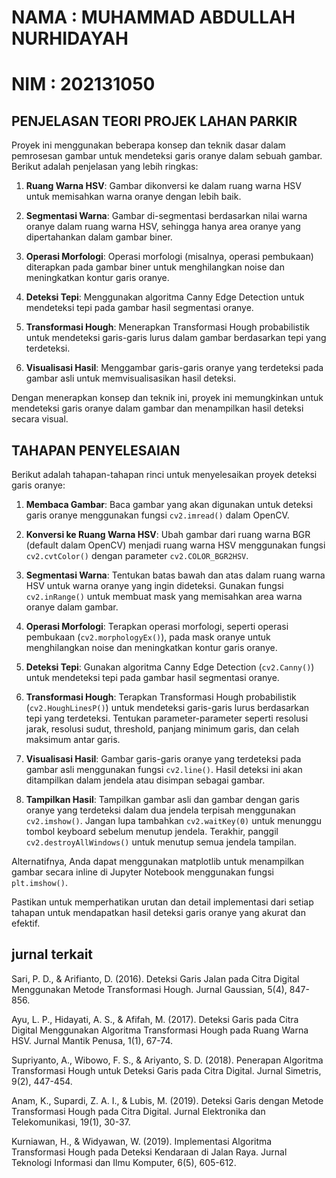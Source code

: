 # NAMA  : MUHAMMAD ABDULLAH NURHIDAYAH
# NIM  : 202131050
## PENJELASAN TEORI PROJEK LAHAN PARKIR

Proyek ini menggunakan beberapa konsep dan teknik dasar dalam pemrosesan gambar untuk mendeteksi garis oranye dalam sebuah gambar. Berikut adalah penjelasan yang lebih ringkas:

1. **Ruang Warna HSV**: Gambar dikonversi ke dalam ruang warna HSV untuk memisahkan warna oranye dengan lebih baik.

2. **Segmentasi Warna**: Gambar di-segmentasi berdasarkan nilai warna oranye dalam ruang warna HSV, sehingga hanya area oranye yang dipertahankan dalam gambar biner.

3. **Operasi Morfologi**: Operasi morfologi (misalnya, operasi pembukaan) diterapkan pada gambar biner untuk menghilangkan noise dan meningkatkan kontur garis oranye.

4. **Deteksi Tepi**: Menggunakan algoritma Canny Edge Detection untuk mendeteksi tepi pada gambar hasil segmentasi oranye.

5. **Transformasi Hough**: Menerapkan Transformasi Hough probabilistik untuk mendeteksi garis-garis lurus dalam gambar berdasarkan tepi yang terdeteksi.

6. **Visualisasi Hasil**: Menggambar garis-garis oranye yang terdeteksi pada gambar asli untuk memvisualisasikan hasil deteksi.

Dengan menerapkan konsep dan teknik ini, proyek ini memungkinkan untuk mendeteksi garis oranye dalam gambar dan menampilkan hasil deteksi secara visual.


## TAHAPAN PENYELESAIAN

Berikut adalah tahapan-tahapan rinci untuk menyelesaikan proyek deteksi garis oranye:

1. **Membaca Gambar**: Baca gambar yang akan digunakan untuk deteksi garis oranye menggunakan fungsi `cv2.imread()` dalam OpenCV.

2. **Konversi ke Ruang Warna HSV**: Ubah gambar dari ruang warna BGR (default dalam OpenCV) menjadi ruang warna HSV menggunakan fungsi `cv2.cvtColor()` dengan parameter `cv2.COLOR_BGR2HSV`.

3. **Segmentasi Warna**: Tentukan batas bawah dan atas dalam ruang warna HSV untuk warna oranye yang ingin dideteksi. Gunakan fungsi `cv2.inRange()` untuk membuat mask yang memisahkan area warna oranye dalam gambar.

4. **Operasi Morfologi**: Terapkan operasi morfologi, seperti operasi pembukaan (`cv2.morphologyEx()`), pada mask oranye untuk menghilangkan noise dan meningkatkan kontur garis oranye.

5. **Deteksi Tepi**: Gunakan algoritma Canny Edge Detection (`cv2.Canny()`) untuk mendeteksi tepi pada gambar hasil segmentasi oranye.

6. **Transformasi Hough**: Terapkan Transformasi Hough probabilistik (`cv2.HoughLinesP()`) untuk mendeteksi garis-garis lurus berdasarkan tepi yang terdeteksi. Tentukan parameter-parameter seperti resolusi jarak, resolusi sudut, threshold, panjang minimum garis, dan celah maksimum antar garis.

7. **Visualisasi Hasil**: Gambar garis-garis oranye yang terdeteksi pada gambar asli menggunakan fungsi `cv2.line()`. Hasil deteksi ini akan ditampilkan dalam jendela atau disimpan sebagai gambar.

8. **Tampilkan Hasil**: Tampilkan gambar asli dan gambar dengan garis oranye yang terdeteksi dalam dua jendela terpisah menggunakan `cv2.imshow()`. Jangan lupa tambahkan `cv2.waitKey(0)` untuk menunggu tombol keyboard sebelum menutup jendela. Terakhir, panggil `cv2.destroyAllWindows()` untuk menutup semua jendela tampilan.

Alternatifnya, Anda dapat menggunakan matplotlib untuk menampilkan gambar secara inline di Jupyter Notebook menggunakan fungsi `plt.imshow()`.

Pastikan untuk memperhatikan urutan dan detail implementasi dari setiap tahapan untuk mendapatkan hasil deteksi garis oranye yang akurat dan efektif.

## jurnal terkait
Sari, P. D., & Arifianto, D. (2016). Deteksi Garis Jalan pada Citra Digital Menggunakan Metode Transformasi Hough. Jurnal Gaussian, 5(4), 847-856.

Ayu, L. P., Hidayati, A. S., & Afifah, M. (2017). Deteksi Garis pada Citra Digital Menggunakan Algoritma Transformasi Hough pada Ruang Warna HSV. Jurnal Mantik Penusa, 1(1), 67-74.

Supriyanto, A., Wibowo, F. S., & Ariyanto, S. D. (2018). Penerapan Algoritma Transformasi Hough untuk Deteksi Garis pada Citra Digital. Jurnal Simetris, 9(2), 447-454.

Anam, K., Supardi, Z. A. I., & Lubis, M. (2019). Deteksi Garis dengan Metode Transformasi Hough pada Citra Digital. Jurnal Elektronika dan Telekomunikasi, 19(1), 30-37.

Kurniawan, H., & Widyawan, W. (2019). Implementasi Algoritma Transformasi Hough pada Deteksi Kendaraan di Jalan Raya. Jurnal Teknologi Informasi dan Ilmu Komputer, 6(5), 605-612.
